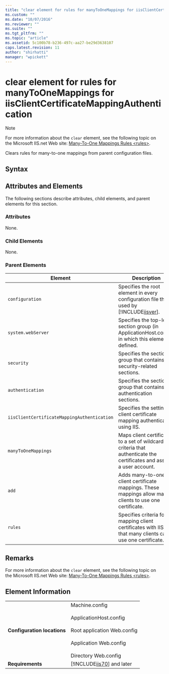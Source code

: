 ```yaml
---
title: "clear element for rules for manyToOneMappings for iisClientCertificateMappingAuthentication | Microsoft Docs"
ms.custom: ""
ms.date: "10/07/2016"
ms.reviewer: ""
ms.suite: ""
ms.tgt_pltfrm: ""
ms.topic: "article"
ms.assetid: 5c100b78-b236-497c-aa27-be29d3638107
caps.latest.revision: 11
author: "shirhatti"
manager: "wpickett"
---
```

# clear element for rules for manyToOneMappings for iisClientCertificateMappingAuthentication
> [!NOTE]
>  For more information about the `clear` element, see the following topic on the Microsoft IIS.net Web site: [Many-To-One Mappings Rules \<rules>](http://www.iis.net/ConfigReference/system.webServer/security/authentication/iisClientCertificateMappingAuthentication/manyToOneMappings/add/rules).  
  
 Clears rules for many-to-one mappings from parent configuration files.  
  
## Syntax  
  
## Attributes and Elements  
 The following sections describe attributes, child elements, and parent elements for this section.  
  
### Attributes  
 None.  
  
### Child Elements  
 None.  
  
### Parent Elements  
  
|Element|Description|  
|-------------|-----------------|  
|`configuration`|Specifies the root element in every configuration file that is used by [!INCLUDE[iisver](../../reference/admin/includes/iisver-md.md)].|  
|`system.webServer`|Specifies the top-level section group (in ApplicationHost.config) in which this element is defined.|  
|`security`|Specifies the section group that contains security-related sections.|  
|`authentication`|Specifies the section group that contains authentication sections.|  
|`iisClientCertificateMappingAuthentication`|Specifies the settings client certificate mapping authentication using IIS.|  
|`manyToOneMappings`|Maps client certificates to a set of wildcard criteria that authenticate the certificates and assign a user account.|  
|`add`|Adds many-to-one client certificate mappings. These mappings allow many clients to use one certificate.|  
|`rules`|Specifies criteria for mapping client certificates with IIS so that many clients can use one certificate.|  
  
## Remarks  
 For more information about the `clear` element, see the following topic on the Microsoft IIS.net Web site: [Many-To-One Mappings Rules \<rules>](http://www.iis.net/ConfigReference/system.webServer/security/authentication/iisClientCertificateMappingAuthentication/manyToOneMappings/add/rules).  
  
## Element Information  
  
|||  
|-|-|  
|**Configuration locations**|Machine.config<br /><br /> ApplicationHost.config<br /><br /> Root application Web.config<br /><br /> Application Web.config<br /><br /> Directory Web.config|  
|**Requirements**|[!INCLUDE[iis70](../../reference/admin/includes/iis70-md.md)] and later|